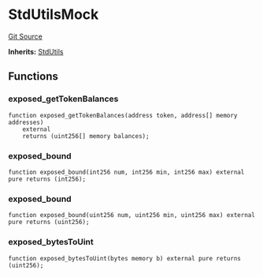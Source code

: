 # StdUtilsMock
[Git Source](https://github.com/dustinstacy/boncurs/blob/52a092a7ad60aeeee3132e910b32ca470eb8882d/lib/forge-std/test/StdUtils.t.sol)

**Inherits:**
[StdUtils](/lib/forge-std/src/StdUtils.sol/abstract.StdUtils.md)


## Functions
### exposed_getTokenBalances


```solidity
function exposed_getTokenBalances(address token, address[] memory addresses)
    external
    returns (uint256[] memory balances);
```

### exposed_bound


```solidity
function exposed_bound(int256 num, int256 min, int256 max) external pure returns (int256);
```

### exposed_bound


```solidity
function exposed_bound(uint256 num, uint256 min, uint256 max) external pure returns (uint256);
```

### exposed_bytesToUint


```solidity
function exposed_bytesToUint(bytes memory b) external pure returns (uint256);
```

